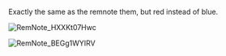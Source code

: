 Exactly the same as the remnote them, but red instead of blue.

![RemNote_HXXKt07Hwc](https://github.com/user-attachments/assets/c3f62010-c148-4185-8cc1-47ec25c514f0)

![RemNote_BEGg1WYIRV](https://github.com/user-attachments/assets/465ca1b5-7ffc-4501-b855-9e4c0bc281dc)
